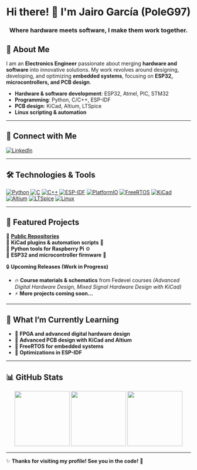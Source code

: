 <h1 align="center">Hi there! 👋 I'm Jairo García (PoleG97)</h1>
<h3 align="center">Where hardware meets software, I make them work together.</h3>



## 🔧 About Me  
I am an **Electronics Engineer** passionate about merging **hardware and software** into innovative solutions. My work revolves around designing, developing, and optimizing **embedded systems**, focusing on **ESP32, microcontrollers, and PCB design**.  

- **Hardware & software development**: ESP32, Atmel, PIC, STM32  
- **Programming**: Python, C/C++, ESP-IDF  
- **PCB design**: KiCad, Altium, LTSpice  
- **Linux scripting & automation**  

---

## 🔗 Connect with Me  
[![LinkedIn](https://img.shields.io/badge/LinkedIn-Jairo%20García-0A66C2?style=for-the-badge&logo=linkedin&logoColor=white)](www.linkedin.com/in/jairo-garcia-glez)

---

## 🛠️ Technologies & Tools  

[![Python](https://img.shields.io/badge/Python-3776AB?style=for-the-badge&logo=python&logoColor=white)](https://www.python.org/)
[![C](https://img.shields.io/badge/C-00599C?style=for-the-badge&logo=c&logoColor=white)](https://en.wikipedia.org/wiki/C_(programming_language))
[![C++](https://img.shields.io/badge/C++-00599C?style=for-the-badge&logo=c%2B%2B&logoColor=white)](https://isocpp.org/)
[![ESP-IDF](https://img.shields.io/badge/ESP--IDF-FF0000?style=for-the-badge&logo=espressif&logoColor=white)](https://docs.espressif.com/projects/esp-idf/en/latest/)
[![PlatformIO](https://img.shields.io/badge/PlatformIO-FF6600?style=for-the-badge&logo=platformio&logoColor=white)](https://platformio.org/)
[![FreeRTOS](https://img.shields.io/badge/FreeRTOS-0080FF?style=for-the-badge&logo=freertos&logoColor=white)](https://www.freertos.org/)
[![KiCad](https://img.shields.io/badge/KiCad-0078D7?style=for-the-badge&logo=kicad&logoColor=white)](https://www.kicad.org/)
[![Altium](https://img.shields.io/badge/Altium-000000?style=for-the-badge&logo=altium-designer&logoColor=white)](https://www.altium.com/)
[![LTSpice](https://img.shields.io/badge/LTSpice-FF4500?style=for-the-badge)](https://www.analog.com/en/design-center/design-tools-and-calculators/ltspice-simulator.html)
[![Linux](https://img.shields.io/badge/Linux-FCC624?style=for-the-badge&logo=linux&logoColor=black)](https://www.linux.org/)

---

## 📂 Featured Projects  

📡 **[Public Repositories](https://github.com/PoleG97?tab=repositories)**  
🔹 **KiCad plugins & automation scripts** 🔌  
🔹 **Python tools for Raspberry Pi** ⚙️  
🔹 **ESP32 and microcontroller firmware** 📡  

🔒 **Upcoming Releases (Work in Progress)**  
- 🔥 **Course materials & schematics** from Fedevel courses *(Advanced Digital Hardware Design, Mixed Signal Hardware Design with KiCad)*  
- ⚡ **More projects coming soon...**  

---

## 🚀 What I’m Currently Learning  
- 🔹 **FPGA and advanced digital hardware design**  
- 🔹 **Advanced PCB design with KiCad and Altium**  
- 🔹 **FreeRTOS for embedded systems**  
- 🔹 **Optimizations in ESP-IDF**  

---

## 📊 GitHub Stats  

<p align="center">
  <img src="https://github-readme-stats.vercel.app/api?username=PoleG97&show_icons=true&theme=dark" height="150"/>
  <img src="https://github-readme-stats.vercel.app/api/top-langs/?username=PoleG97&layout=compact&theme=dark" height="150"/>
  <img src="https://github-readme-streak-stats.herokuapp.com/?user=PoleG97&theme=dark&hide_border=true" height="150"/>
</p>

---

✨ **Thanks for visiting my profile! See you in the code!** 🚀  
